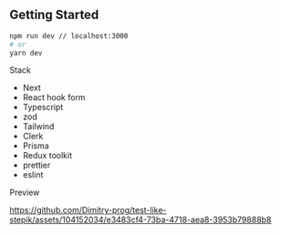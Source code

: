 ## Getting Started

```bash
npm run dev // localhost:3000
# or
yarn dev
```

Stack

- Next
- React hook form
- Typescript
- zod
- Tailwind
- Clerk
- Prisma
- Redux toolkit
- prettier
- eslint

Preview

https://github.com/Dimitry-prog/test-like-stepik/assets/104152034/e3483cf4-73ba-4718-aea8-3953b79888b8


